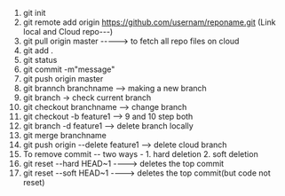 1. git init
2. git remote add origin https://github.com/usernam/reponame.git
(Link local and Cloud repo---)
3. git pull origin master -----> to fetch all repo files on cloud 
4. git add .
5. git status
6. git commit -m"message"
7. git push origin master
8. git brannch branchname --> making a new branch
9. git branch -> check current branch
10. git checkout branchname --> change branch
11. git checkout -b feature1 --> 9 and 10 step both
12. git branch -d feature1 --> delete branch locally
12. git merge branchname 
13. git push origin --delete feature1 --> delete cloud branch
14. To remove commit -- two ways - 1. hard deletion 2. soft deletion
14. git reset --hard HEAD~1 ----> deletes the top commit
14. git reset --soft HEAD~1 ----> deletes the top commit(but code not reset)